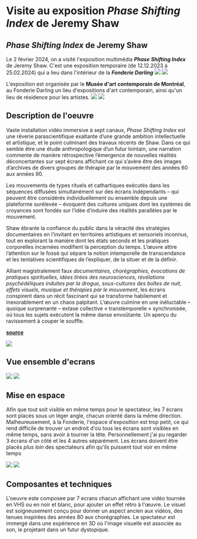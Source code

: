 # Visite au exposition _Phase Shifting Index_ de Jeremy Shaw


## _Phase Shifting Index_ de Jeremy Shaw
Le 2 février 2024, on a visité l'exposition multimédia **_Phase Shifting Index_**  de Jeremy Shaw. C'est une exposition temporaire (de 12.12.2023 à 25.02.2024) qui a lieu dans l'intérieur de la _**Fonderie Darling**_
![](https://github.com/danaspivac/H24_V11_inspirations_SPIVAC/blob/main/JEREMY_SHAW_phase_shifting_index/media/entrance.jpg?raw=true)
![](https://github.com/danaspivac/H24_V11_inspirations_SPIVAC/blob/main/JEREMY_SHAW_phase_shifting_index/media/poster_exposition.jpg?raw=true)





L'exposition est organisée par le **Musée d'art contemporain de Montréal**, au Fonderie Darling un lieu d'expositions d'art contemporain, ainsi qu'un lieu de résidence pour les artistes.
![](https://github.com/danaspivac/H24_V11_inspirations_SPIVAC/blob/main/JEREMY_SHAW_phase_shifting_index/media/fonderie_exterieur.jpg?raw=true)
![](https://github.com/danaspivac/H24_V11_inspirations_SPIVAC/blob/main/JEREMY_SHAW_phase_shifting_index/media/fonderie_exterieur2.jpg?raw=true)


## Description de l'oeuvre

Vaste installation vidéo immersive à sept canaux, _Phase Shifting Index_ est une rêverie parascientifique exaltante d’une grande ambition intellectuelle et artistique, et le point culminant des travaux récents de Shaw. Dans ce qui semble être une étude anthropologique d’un futur lointain, une narration commente de manière rétrospective l’émergence de nouvelles réalités déconcertantes sur sept écrans affichant ce qui s’avère être des images d’archives de divers groupes de thérapie par le mouvement des années 60 aux années 90. 

Les mouvements de types rituels et cathartiques exécutés dans les séquences diffusées simultanément sur des écrans indépendants – qui peuvent être considérés individuellement ou ensemble depuis une plateforme surélevée – évoquent des cultures uniques dont les systèmes de croyances sont fondés sur l’idée d’induire des réalités parallèles par le mouvement. 

Shaw ébranle la confiance du public dans la véracité des stratégies documentaires en l’invitant en territoires artistiques et sensoriels inconnus, tout en explorant la manière dont les états seconds et les pratiques corporelles incarnées modifient la perception du temps. L’œuvre attire l’attention sur le fossé qui sépare la notion intemporelle de transcendance et les tentatives scientifiques de l’expliquer, de la situer et de la définir.

Alliant magistralement faux _documentaires, chorégraphies, évocations de pratiques spirituelles, idées tirées des neurosciences, révélations psychédéliques induites par la drogue, sous-cultures des boîtes de nuit, effets visuels, musique et thérapies par le mouvement_, les écrans conspirent dans un récit fascinant qui se transforme habilement et inexorablement en un chaos palpitant. L’œuvre culmine en une inéluctable – quoique surprenante – extase collective « transtemporelle » synchronisée, où tous les sujets exécutent la même danse envoûtante. Un aperçu du ravissement à couper le souffle.

 

[**source**](https://fonderiedarling.org/Phase-Shifting-Index)

![](https://github.com/danaspivac/H24_V11_inspirations_SPIVAC/blob/main/JEREMY_SHAW_phase_shifting_index/media/description.jpg?raw=true)


## Vue ensemble d'ecrans

![](https://github.com/danaspivac/H24_V11_inspirations_SPIVAC/blob/main/JEREMY_SHAW_phase_shifting_index/media/vue_emnsemble1.jpg?raw=true)
![](https://github.com/danaspivac/H24_V11_inspirations_SPIVAC/blob/main/JEREMY_SHAW_phase_shifting_index/media/vue_ensemble2.jpg?raw=true)


## Mise en espace

Afin que tout soit visible en même temps pour le spectateur, les 7 écrans sont placés sous un léger angle, chacun orienté dans la même direction. Malheureusement, à la Fonderie, l'espace d'exposition est trop petit, ce qui rend difficile de trouver un endroit d'où tous les écrans sont visibles en même temps, sans avoir à tourner la tête. Personnellement j'ai pu regarder 3 écrans d'un côté et les 4 autres séparément. 
Les écrans doivent être placés _plus loin_ des spectateurs afin qu'ils puissent tout voir en même temps

![](https://github.com/danaspivac/H24_V11_inspirations_SPIVAC/blob/main/JEREMY_SHAW_phase_shifting_index/media/vue_ensemble_ecrans.jpg?raw=true)
![](/JEREMY_SHAW_phase_shifting_index/media/structure.jpg)


## Composantes et techniques

L'oeuvre este composee par 7 ecrans chacun affichant une vidéo tournée en VHS ou en noir et blanc, pour ajouter un effet rétro à l'œuvre. 
Le visuel est soigneusement conçu pour donner un aspect ancien aux vidéos, des tenues inspirées des années 80 aux chorégraphies. Le spectateur est immergé dans une expérience en 3D où l'image visuelle est associée au son, le projetant dans un futur dystopique.





